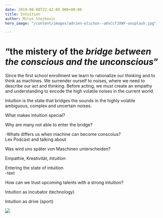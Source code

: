```yaml
---
date: 2019-08-08T22:42:09.000+00:00
title: Intuition
author: Milos Stojkovic
hero_image: "/content/images/adrien-olichon--aOsCcTJXWY-unsplash.jpg"

---
```

# “the mistery of the _bridge between the conscious and the unconscious_”

Since the first school enrollment we learn to rationalize our thinking and to think as machines. We surrender ourself to noises, where we need to describe our act and thinking. Before acting, we must create an empathy and understanding to encode the high volatile noises in the current world.

Intuition is the state that bridges the sounds in the highly volatile ambiguous, complex and uncertain noises.

What makes intuition special?

Why are many not able to enter the bridge?

\-Whats differs us when machine can become conscoius?  
Lex Podcast and talking about

Was wird uns später von Maschinen unterscheiden?

Empathie, Kreativität, _Intuition_

Entering the state of intuition  
\-text

How can we trust upcoming talents with a strong intuition?

Intuition as incubator (technology)

Intuition as drive (sport)

![](/content/images/elcarito-CRn-_80z4SE-unsplash.jpg)